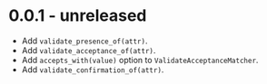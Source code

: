 # 0.0.1 - unreleased

+ Add `validate_presence_of(attr)`.
+ Add `validate_acceptance_of(attr)`.
+ Add `accepts_with(value)` option to `ValidateAcceptanceMatcher`.
+ Add `validate_confirmation_of(attr)`.
